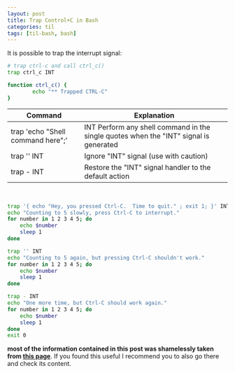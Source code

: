```yaml
---
layout: post
title: Trap Control+C in Bash
categories: til
tags: [til-bash, bash]
---
```


It is possible to trap the interrupt signal:
```bash
# trap ctrl-c and call ctrl_c()
trap ctrl_c INT

function ctrl_c() {
        echo "** Trapped CTRL-C"
}
```

Command  | Explanation
------------ | -------------
trap 'echo "Shell command here";' | INT	Perform any shell command in the single quotes when the "INT" signal is generated
trap '' INT | Ignore "INT" signal (use with caution)
trap - INT | Restore the "INT" signal handler to the default action

<br>

```bash
trap '{ echo "Hey, you pressed Ctrl-C.  Time to quit." ; exit 1; }' INT
echo "Counting to 5 slowly, press Ctrl-C to interrupt."
for number in 1 2 3 4 5; do
    echo $number
    sleep 1
done

trap '' INT
echo "Counting to 5 again, but pressing Ctrl-C shouldn't work."
for number in 1 2 3 4 5; do
    echo $number
    sleep 1
done

trap - INT
echo "One more time, but Ctrl-C should work again."
for number in 1 2 3 4 5; do
    echo $number
    sleep 1
done
exit 0
```

**most of the information contained in this post was shamelessly taken from [this page](http://kb.mit.edu/confluence/pages/viewpage.action?pageId=3907156)**. If you found this useful I recommend you to also go there and check its content.
